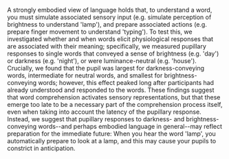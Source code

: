A strongly embodied view of language holds that, to understand a word, you must simulate associated sensory input (e.g. simulate perception of brightness to understand 'lamp'), and prepare associated actions (e.g. prepare finger movement to understand 'typing'). To test this, we investigated whether and when words elicit physiological responses that are associated with their meaning; specifically, we measured pupillary responses to single words that conveyed a sense of brightness (e.g. 'day') or darkness (e.g. 'night'), or were luminance-neutral (e.g. 'house'). Crucially, we found that the pupil was largest for darkness-conveying words, intermediate for neutral words, and smallest for brightness-conveying words; however, this effect peaked long after participants had already understood and responded to the words. These findings suggest that word comprehension activates sensory representations, but that these emerge too late to be a necessary part of the comprehension process itself, even when taking into account the latency of the pupillary response. Instead, we suggest that pupillary responses to darkness- and brightness-conveying words--and perhaps embodied language in general--may reflect preparation for the immediate future: When you hear the word 'lamp', you automatically prepare to look at a lamp, and this may cause your pupils to constrict in anticipation.
